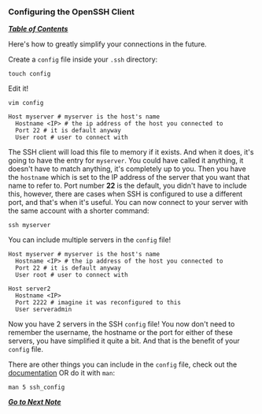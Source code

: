### Configuring the OpenSSH Client

[***Table of Contents***](README.md)  

Here's how to greatly simplify your connections in the future.

Create a `config` file inside your `.ssh` directory:

    touch config

Edit it!

    vim config

```
Host myserver # myserver is the host's name  
  Hostname <IP> # the ip address of the host you connected to  
  Port 22 # it is default anyway  
  User root # user to connect with  
```

The SSH client will load this file to memory if it exists. And when it does,
it's going to have the entry for `myserver`. You could have called it anything,
it doesn't have to match anything, it's completely up to you. Then you have the
`hostname` which is set to the IP address of the server that you want that name
to refer to. Port number **22** is the default, you didn't have to include
this, however, there are cases when SSH is configured to use a different port,
and that's when it's useful. You can now connect to your server with the same
account with a shorter command:

    ssh myserver

You can include multiple servers in the `config` file! 

```
Host myserver # myserver is the host's name  
  Hostname <IP> # the ip address of the host you connected to  
  Port 22 # it is default anyway  
  User root # user to connect with  

Host server2
  Hostname <IP>
  Port 2222 # imagine it was reconfigured to this
  User serveradmin
```

Now you have 2 servers in the SSH `config` file! You now don't need to remember
the username, the hostname or the port for either of these servers, you have 
simplified it quite a bit. And that is the benefit of your `config` file. 

There are other things you can include in the `config` file, check out the
[documentation](https://www.man7.org/linux/man-pages/man5/ssh_config.5.html) OR
do it with `man`:

    man 5 ssh_config

[***Go to Next Note***](04-using-public-private-keys.md)
